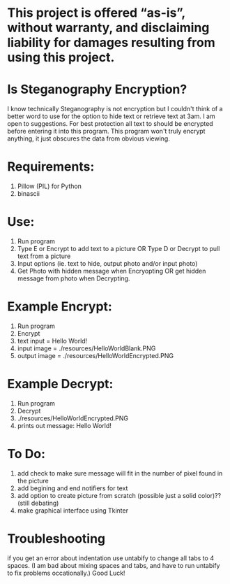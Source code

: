 # This project is offered “as-is”, without warranty, and disclaiming liability for damages resulting from using this project.


# Is Steganography Encryption?
I know technically Steganography is not encryption but I couldn't think of a better word to use for the option to hide text or retrieve text at 3am. I am open to suggestions.
For best protection all text to should be encrypted before entering it into this program. This program won't truly encrypt anything, it just obscures the data from obvious viewing. 


# Requirements:
1. Pillow (PIL) for Python
2. binascii


# Use:
1. Run program
2. Type E or Encrypt to add text to a picture OR Type D or Decrypt to pull text from a picture
3. Input options (ie. text to hide, output photo and/or input photo)
4. Get Photo with hidden message when Encryopting OR get hidden message from photo when Decrypting. 


# Example Encrypt:
1. Run program
2. Encrypt
3. text input = Hello World!
4. input image = ./resources/HelloWorldBlank.PNG
5. output image = ./resources/HelloWorldEncrypted.PNG


# Example Decrypt:
1. Run program
2. Decrypt
3. ./resources/HelloWorldEncrypted.PNG
4. prints out message: Hello World!


# To Do:
1. add check to make sure message will fit in the number of pixel found in the picture
2. add begining and end notifiers for text
3. add option to create picture from scratch (possible just a solid color)?? (still debating)
4. make graphical interface using Tkinter


# Troubleshooting
if you get an error about indentation use untabify to change all tabs to 4 spaces. 
(I am bad about mixing spaces and tabs, and have to run untabify to fix problems occationally.)
Good Luck!

